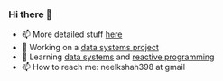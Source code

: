 ### Hi there 👋

- 📫 More detailed stuff [here](https://neelkshah.github.io)
- 🔭 Working on a [data systems project](https://github.com/neelkshah/nel-store)
- 🌱 Learning [data systems](https://neelkshah.github.io/alt-cs) and [reactive programming](https://github.com/neelkshah/akka)
- 📫 How to reach me: neelkshah398 at gmail
